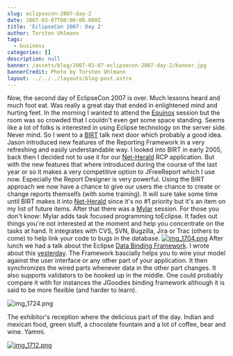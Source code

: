 ```yaml
---
slug: eclipsecon-2007-day-2
date: 2007-03-07T00:00:00.000Z
title: 'EclipseCon 2007: Day 2'
author: Torsten Uhlmann
tags:
  - business
categories: []
description: null
banner: /assets/blog/2007-03-07-eclipsecon-2007-day-2/banner.jpg
bannerCredit: Photo by Torsten Uhlmann
layout: ../../../layouts/blog-post.astro
---
```


Now, the second day of EclipseCon 2007 is over. Much lessons heard and much foot eat. Was really a great day that ended in enlightened mind and hurting feet. In the morning I wanted to attend the [Equinox](http://www.eclipsecon.org/2007/index.php?page=sub/&id=3762) session but the room was so crowded that I couldn't even get some space standing. Seems like a lot of folks is interested in using Eclipse technology on the server side. Never mind. So I went to a [BIRT](http://www.eclipsecon.org/2007/index.php?page=sub/&id=3925) talk next door which probably a good idea. Jason introduced new features of the Reporting Framework in a very refreshing and easily understandable way. I looked into BIRT in early 2005, back then I decided not to use it for our [Net-Herald](http://cms.agynamix.de/agynamix-net-herald-3.html) RCP application. But with the new features that where introduced during the course of the last year or so it makes a very competitive option to JFreeReport which I use now. Especially the Report Designer is very powerful. Using the BIRT approach we now have a chance to give our users the chance to create or change reports themselfs (with some training). It will sure take some time until BIRT makes it into [Net-Herald](http://cms.agynamix.de/agynamix-net-herald-3.html) since it's no \#1 priority but it's an item on my list of future items. After that there was a [Mylar](http://www.eclipsecon.org/2007/index.php?page=sub/&id=3855) session. For those you don't know: Mylar adds task focused programming toEclipse. It fades out things you're not interested at the moment and help you concentrate on the tasks at hand. It integrates with CVS, SVN, Bugzilla, Jira or Trac (others to come) to help link your code to bugs in the database. [![img\_1704.png](/assets/blog/2007-03-07-eclipsecon-2007-day-2/img_1704.png)](/assets/blog/2007-03-07-eclipsecon-2007-day-2/img_1704.png "img_1704.png") After lunch we had a talk about the Eclipse [Data Binding Framework](http://www.eclipsecon.org/2007/index.php?page=sub/&id=3743). I wrote about this [yesterday](http://blog.agynamix.de/?p=79). The Framework bascially helps you to wire your model against the user interface or any other part of your application. It then synchronizes the wired parts whenever data in the other part changes. It also supports validators to be hooked up in the middle. One could probably compare it with for instances the JGoodies binding framework although it is said to be more flexible (and harder to learn). [](/assets/blog/2007-03-07-eclipsecon-2007-day-2/img_1724.png "img_1724.png")

![img\_1724.png](/assets/blog/2007-03-07-eclipsecon-2007-day-2/img_1724.png)

The exhibitor's reception where the delicious part of the day. Indian and mexican food, green stuff, a chocolate fountain and a lot of coffee, bear and wine. Yammi.

[![img\_1712.png](/assets/blog/2007-03-07-eclipsecon-2007-day-2/img_1712.png)](/assets/blog/2007-03-07-eclipsecon-2007-day-2/img_1712.png "img_1712.png")

